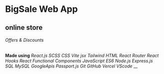# BigSale Web App
## online store
###### Offers & Discounts

**Made using**
_React.js_
_SCSS_
_CSS_
_Vite_
_jsx_
_Tailwind_
_HTML_
_React Router_
_React Hooks_
_React Functional Components_
_JavaScript_
_ES6_
_Node.js_
_Express.js_
_SQL_
_MySQL_
_GoogleApis_
_Passport.js_
_Git_
_GitHub_
_Vercel_
_VScode_
__